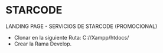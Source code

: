 # STARCODE
LANDING PAGE - SERVICIOS DE STARCODE (PROMOCIONAL)

- Clonar en la siguiente Ruta: C://Xampp/htdocs/
- Crear la Rama Develop. 
